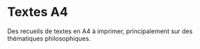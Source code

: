 # Textes A4

Des recueils de textes en A4 à imprimer, principalement sur des thématiques philosophiques.